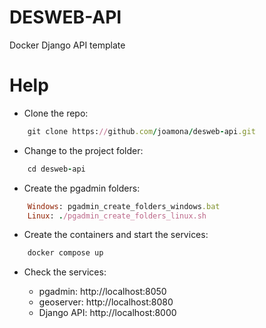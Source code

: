 # DESWEB-API
Docker Django API template

# Help

- Clone the repo:

```ruby
    git clone https://github.com/joamona/desweb-api.git
```

- Change to the project folder:
```ruby
    cd desweb-api
```
- Create the pgadmin folders:
```ruby
    Windows: pgadmin_create_folders_windows.bat
    Linux: ./pgadmin_create_folders_linux.sh
```
- Create the containers and start the services:
```ruby
    docker compose up
```
- Check the services:

    - pgadmin: http://localhost:8050
    - geoserver: http://localhost:8080
    - Django API: http://localhost:8000

